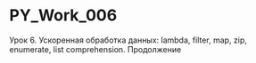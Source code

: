 # PY_Work_006
Урок 6. Ускоренная обработка данных: lambda, filter, map, zip, enumerate, list comprehension. Продолжение
